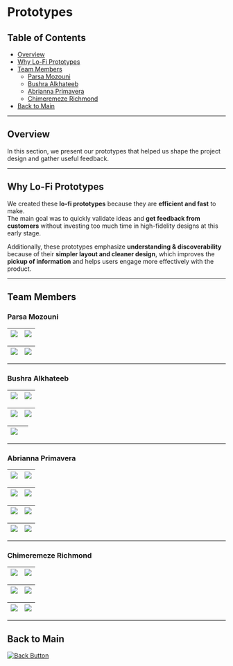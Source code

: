 # Prototypes

## Table of Contents

- [Overview](#overview)
- [Why Lo-Fi Prototypes](#why-lo-fi-prototypes)
- [Team Members](#team-members)
  - [Parsa Mozouni](#parsa-mozouni)
  - [Bushra Alkhateeb](#bushra-alkhateeb)
  - [Abrianna Primavera](#abrianna-primavera)
  - [Chimeremeze Richmond](#chimeremeze-richmond)
- [Back to Main](#back-to-main)

---

## Overview

In this section, we present our prototypes that helped us shape the project design and gather useful feedback.

---

## Why Lo-Fi Prototypes

We created these **lo-fi prototypes** because they are **efficient and fast** to make.  
The main goal was to quickly validate ideas and **get feedback from customers** without investing too much time in high-fidelity designs at this early stage.

Additionally, these prototypes emphasize **understanding & discoverability** because of their **simpler layout and cleaner design**, which improves the **pickup of information** and helps users engage more effectively with the product.

---

## Team Members

### Parsa Mozouni

| <img src="ParsaMozouni_1.jpg"> | <img src="ParsaMozouni_2.jpg"> |
| ------------------------------ | ------------------------------ |

| <img src="ParsaMozouni_3.jpg"> | <img src="ParsaMozouni_4.jpg"> |
| ------------------------------ | ------------------------------ |

---

### Bushra Alkhateeb

| <img src="Bushra-1.jpg"> | <img src="Bushra-2.jpg"> |
| ------------------------ | ------------------------ |

| <img src="Bushra-3.jpg"> | <img src="Bushra-4.jpg"> |
| ------------------------ | ------------------------ |

| <img src="Bushra-5.jpg"> | <img> |
| ------------------------ | ----- |

---

### Abrianna Primavera

| <img src="primavera-1.jpg"> | <img src="primavera-2.jpg"> |
| --------------------------- | --------------------------- |

| <img src="primavera-3.jpg"> | <img src="primavera-4.jpg"> |
| --------------------------- | --------------------------- |

| <img src="primavera-5.jpg"> | <img src="primavera-6.jpg"> |
| --------------------------- | --------------------------- |

| <img src="primavera-7.jpg"> | <img src="primavera-8.jpg"> |
| --------------------------- | --------------------------- |

---

### Chimeremeze Richmond

| <img src="Chimermeze-1.png"> | <img src="Chimermeze-2.png"> |
| ---------------------------- | ---------------------------- |

| <img src="Chimermeze-3.png"> | <img src="Chimermeze-4.png"> |
| ---------------------------- | ---------------------------- |

| <img src="Chimermeze-5.png"> | <img src="Chimermeze-6.png"> |
| ---------------------------- | ---------------------------- |

---

## Back to Main

<p align="left">
  <a href="../README.md">
    <img src="https://img.shields.io/badge/⬅_Back_to_main-blue?style=for-the-badge" alt="Back Button"/>
  </a>
</p>
